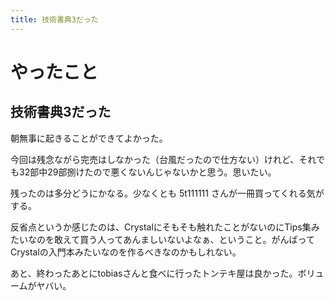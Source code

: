 ```yaml
---
title: 技術書典3だった
---
```


# やったこと

## 技術書典3だった

朝無事に起きることができてよかった。

今回は残念ながら完売はしなかった（台風だったので仕方ない）けれど、それでも32部中29部捌けたので悪くないんじゃないかと思う。思いたい。

残ったのは多分どうにかなる。少なくとも 5t111111 さんが一冊買ってくれる気がする。

反省点というか感じたのは、Crystalにそもそも触れたことがないのにTips集みたいなのを敢えて買う人ってあんましいないよなぁ、ということ。がんばってCrystalの入門本みたいなのを作るべきなのかもしれない。

あと、終わったあとにtobiasさんと食べに行ったトンテキ屋は良かった。ボリュームがヤバい。
